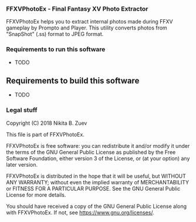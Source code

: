 ### FFXVPhotoEx - Final Fantasy XV Photo Extractor

FFXVPhotoEx helps you to extract internal photos made during FFXV gameplay by Prompto and Player. This utility converts photos from "SnapShot" (.ss) format to JPEG format.


### Requirements to run this software

- TODO


## Requirements to build this software

- TODO


### Legal stuff

Copyright (C) 2018 Nikita B. Zuev

This file is part of FFXVPhotoEx.

FFXVPhotoEx is free software: you can redistribute it and/or modify
it under the terms of the GNU General Public License as published by
the Free Software Foundation, either version 3 of the License, or
(at your option) any later version.

FFXVPhotoEx is distributed in the hope that it will be useful,
but WITHOUT ANY WARRANTY; without even the implied warranty of
MERCHANTABILITY or FITNESS FOR A PARTICULAR PURPOSE.  See the
GNU General Public License for more details.

You should have received a copy of the GNU General Public License
along with FFXVPhotoEx.  If not, see <https://www.gnu.org/licenses/>.

